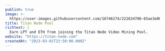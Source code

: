 ```yaml
---
publish: true
image: >-
  https://user-images.githubusercontent.com/16746274/222634706-65ae3e00-653d-4f78-8148-d59e31d48d39.png
title: Titan Node Pool
richtext: |
  Earn LPT and ETH from joining the Titan Node Video Mining Pool.
website: "https://titan-node.com"
createdAt: "2023-03-01T23:50:00.000Z"
---
```


